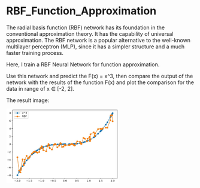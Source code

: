# RBF_Function_Approximation

The radial basis function (RBF) network has its foundation in the conventional approximation theory. It has the capability of universal approximation. The RBF network is a popular alternative to the well-known multilayer perceptron (MLP), since it has a simpler structure and a much faster training process.

Here, I train a RBF Neural Network for function approximation.

Use this network and predict the F(x) = x^3, then compare the output of the network with the results of the function F(x) and plot the comparison for the data in range of x ∈ [-2, 2].

The result image:

<img src="https://github.com/mahsawz/RBF_Function_Approximation/blob/main/result-image.jpg" width="300" height="200">
